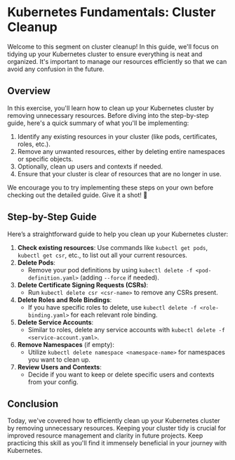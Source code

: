 # Kubernetes Fundamentals: Cluster Cleanup

Welcome to this segment on cluster cleanup! In this guide, we'll focus on tidying up your Kubernetes cluster to ensure everything is neat and organized. It's important to manage our resources efficiently so that we can avoid any confusion in the future.

## Overview

In this exercise, you'll learn how to clean up your Kubernetes cluster by removing unnecessary resources. Before diving into the step-by-step guide, here's a quick summary of what you'll be implementing:

1. Identify any existing resources in your cluster (like pods, certificates, roles, etc.).
2. Remove any unwanted resources, either by deleting entire namespaces or specific objects.
3. Optionally, clean up users and contexts if needed.
4. Ensure that your cluster is clear of resources that are no longer in use.

We encourage you to try implementing these steps on your own before checking out the detailed guide. Give it a shot! 🚀

## Step-by-Step Guide

Here’s a straightforward guide to help you clean up your Kubernetes cluster:

1. **Check existing resources**: Use commands like `kubectl get pods`, `kubectl get csr`, etc., to list out all your current resources.
2. **Delete Pods**:
   - Remove your pod definitions by using `kubectl delete -f <pod-definition.yaml>` (adding `--force` if needed).
3. **Delete Certificate Signing Requests (CSRs)**:
   - Run `kubectl delete csr <csr-name>` to remove any CSRs present.
4. **Delete Roles and Role Bindings**:
   - If you have specific roles to delete, use `kubectl delete -f <role-binding.yaml>` for each relevant role binding.
5. **Delete Service Accounts**:
   - Similar to roles, delete any service accounts with `kubectl delete -f <service-account.yaml>`.
6. **Remove Namespaces** (if empty):
   - Utilize `kubectl delete namespace <namespace-name>` for namespaces you want to clean up.
7. **Review Users and Contexts**:
   - Decide if you want to keep or delete specific users and contexts from your config.

## Conclusion

Today, we've covered how to efficiently clean up your Kubernetes cluster by removing unnecessary resources. Keeping your cluster tidy is crucial for improved resource management and clarity in future projects. Keep practicing this skill as you'll find it immensely beneficial in your journey with Kubernetes.
